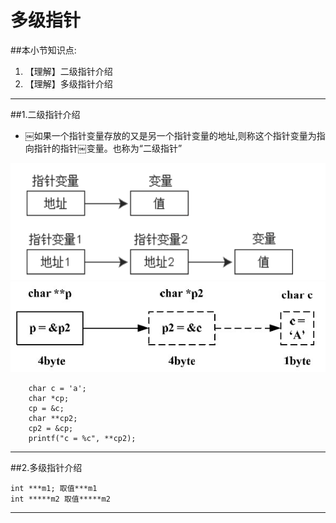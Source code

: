 # 多级指针
##本小节知识点:
1. 【理解】二级指针介绍
2. 【理解】多级指针介绍

---

##1.二级指针介绍
- ￼如果一个指针变量存放的又是另一个指针变量的地址,则称这个指针变量为指向指针的指针￼变量。也称为“二级指针”

![](./images/djzz.png)
![](./images/1-120205202GQO.jpg)
```
    char c = 'a';
    char *cp;
    cp = &c;
    char **cp2;
    cp2 = &cp;
    printf("c = %c", **cp2);
```
---

##2.多级指针介绍
```
int ***m1; 取值***m1
int *****m2 取值*****m2
```
---
